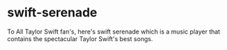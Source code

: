 # swift-serenade
To All Taylor Swift fan's, here's swift serenade which is a music player that contains the spectacular Taylor Swift's best songs.
